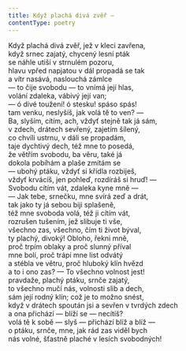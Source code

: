 ```yaml
---
title: Když plachá divá zvěř —
contentType: poetry
---
```


<section>

Když plachá divá zvěř, jež v kleci zavřena,  
když srnec zajatý, chycený lesní pták  
se náhle utiší v strnulém pozoru,  
hlavu vpřed napjatou v dál propadá se tak  
a vítr nasává, naslouchá zámlce  
— to čije svobodu — to vnímá její hlas,  
volání zdaleka, vábivý její van;  
— ó divé toužení! ó stesku! spáso spás!  
tam venku, neslyšíš, jak volá tě to ven? —  
Ba, slyším, cítím, ach, vždyť stejně tak já sám,  
v zdech, drátech sevřený, zajetím šílený,  
co chvíli ustrnu, v dáli se propadám,  
taje dychtivý dech, též mne to posedá,  
že větřím svobodu, ba věru, také já  
dokola pobíhám a plaše zmítám se  
— ubohý ptáku, vždyť si křídla rozbiješ,  
vždyť krvácíš, jen pohleď, rozdíráš si hruď! —  
Svobodu cítím vát, zdaleka kyne mně —  
— Jak tebe, srnečku, mne svírá zeď a drát,  
tak jako ty já sebou biji splašeně,  
též mne svoboda volá, též ji cítím vát,  
rozrušen tušením, jež slibuje ti vše,  
všechno zas, všechno, čím ti život býval,  
ty plachý, divoký! Obloho, řekni mně,  
proč trpím oblaky a proč slunný příval  
mne bolí, proč trápí mne list odvátý  
a stébla ve větru, proč hluboký klín hvězd  
a to i ono zas? — To všechno volnost jest!  
pravdaže, plachý ptáku, srnče zajatý,  
to všechno mučí nás, volnosti slib a dech,  
sám její rodný klín; což je to možno snést,  
když v drátech spoután jsi a sevřen v tvrdých zdech  
a ona přichází — blíží se — necítíš?  
volá tě k sobě — slyš — přichází blíž a blíž —  
o ptáku, srnče, mne, jak rád zas viděl bych  
nás volné, šťastně plaché v lesích svobodných!

</section>
